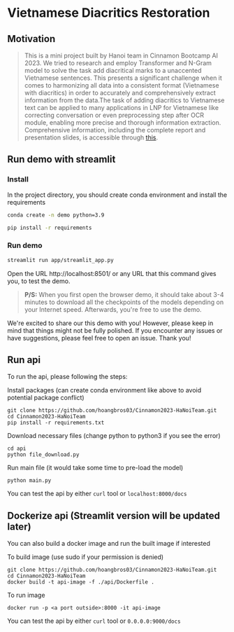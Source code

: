 # Vietnamese Diacritics Restoration
## Motivation
> This is a mini project built by Hanoi team in Cinnamon Bootcamp AI 2023. We tried to research and employ Transformer and N-Gram model to solve the task add diacritical marks to a unaccented Vietnamese sentences. This presents a significant challenge when it comes to harmonizing all data into a consistent format (Vietnamese with diacritics) in order to accurately and comprehensively extract information from the data.The task of adding diacritics to Vietnamese text can be applied to many applications in LNP for Vietnamese like correcting conversation or even preprocessing step after OCR module, enabling more precise and thorough information extraction. Comprehensive information, including the complete report and presentation slides, is accessible through [this](https://drive.google.com/drive/folders/1pV0r31NDQUiklUVZ12e0_bHxqFLVLpea?usp=sharing).

## Run demo with streamlit
### Install
In the project directory, you should create conda environment and install the requirements
```bash
conda create -n demo python=3.9
```

```bash
pip install -r requirements
```

### Run demo
```bash
streamlit run app/streamlit_app.py
```
Open the URL http://localhost:8501/ or any URL that this command gives you, to test the demo.


> **P/S:** When you first open the browser demo, it should take about 3-4 minutes to download all the checkpoints of the models depending on your Internet speed. Afterwards, you're free to use the demo.

We're excited to share our this demo with you! However, please keep in mind that things might not be fully polished. If you encounter any issues or have suggestions, please feel free to open an issue. Thank you!

## Run api

To run the api, please following the steps:

Install packages (can create conda environment like above to avoid potential package conflict)
```
git clone https://github.com/hoangbros03/Cinnamon2023-HaNoiTeam.git
cd Cinnamon2023-HaNoiTeam
pip install -r requirements.txt
```

Download necessary files (change python to python3 if you see the error)
```
cd api
python file_download.py
```

Run main file (it would take some time to pre-load the model)
```
python main.py
```

You can test the api by either `curl` tool or `localhost:8000/docs`

## Dockerize api (Streamlit version will be updated later)

You can also build a docker image and run the built image if interested

To build image (use sudo if your permission is denied)
```
git clone https://github.com/hoangbros03/Cinnamon2023-HaNoiTeam.git
cd Cinnamon2023-HaNoiTeam
docker build -t api-image -f ./api/Dockerfile .
```

To run image
```
docker run -p <a port outside>:8000 -it api-image
```

You can test the api by either `curl` tool or `0.0.0.0:9000/docs`

